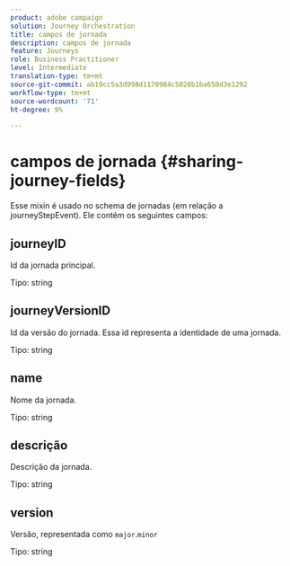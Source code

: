 ```yaml
---
product: adobe campaign
solution: Journey Orchestration
title: campos de jornada
description: campos de jornada
feature: Journeys
role: Business Practitioner
level: Intermediate
translation-type: tm+mt
source-git-commit: ab19cc5a3d998d1178984c5028b1ba650d3e1292
workflow-type: tm+mt
source-wordcount: '71'
ht-degree: 9%

---
```



# campos de jornada {#sharing-journey-fields}

Esse mixin é usado no schema de jornadas (em relação a journeyStepEvent). Ele contém os seguintes campos:

## journeyID

Id da jornada principal.

Tipo: string

## journeyVersionID

Id da versão do jornada. Essa id representa a identidade de uma jornada.

Tipo: string

## name

Nome da jornada.

Tipo: string

## descrição

Descrição da jornada.

Tipo: string

## version

Versão, representada como `major`.`minor`

Tipo: string